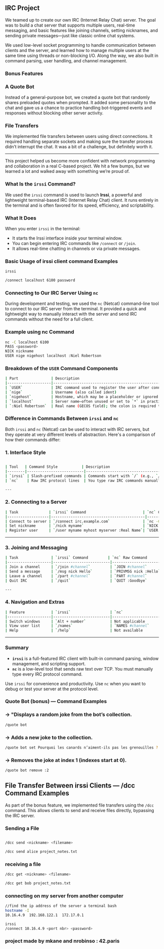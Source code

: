 ## IRC Project

We teamed up to create our own IRC (Internet Relay Chat) server. The goal was to build a chat server that supports multiple users, real-time messaging, and basic features like joining channels, setting nicknames, and sending private messages—just like classic online chat systems.

We used low-level socket programming to handle communication between clients and the server, and learned how to manage multiple users at the same time using threads or non-blocking I/O. Along the way, we also built in command parsing, user handling, and channel management.

### Bonus Features

### A Quote Bot
Instead of a general-purpose bot, we created a quote bot that randomly shares preloaded quotes when prompted. It added some personality to the chat and gave us a chance to practice handling bot-triggered events and responses without blocking other server activity.

### File Transfers
We implemented file transfers between users using direct connections. It required handling separate sockets and making sure the transfer process didn’t interrupt the chat. It was a bit of a challenge, but definitely worth it.

---

This project helped us become more confident with network programming and collaboration in a real C-based project. We hit a few bumps, but we learned a lot and walked away with something we’re proud of.



### What Is the `irssi` Command?

We used the `irssi` command is used to launch **Irssi**, a powerful and lightweight terminal-based IRC (Internet Relay Chat) client. It runs entirely in the terminal and is often favored for its speed, efficiency, and scriptability.

### What It Does

When you enter `irssi` in the terminal:

- It starts the Irssi interface inside your terminal window.
- You can begin entering IRC commands like `/connect` or `/join`.
- It allows real-time chatting in channels or via private messages.

### Basic Usage of irssi client command Examples

```bash
irssi

/connect localhost 6100 password
```

### Connecting to Our IRC Server Using `nc`

During development and testing, we used the `nc` (Netcat) command-line tool to connect to our IRC server from the terminal. It provided a quick and lightweight way to manually interact with the server and send IRC commands without the need for a full client.

### Example using nc Command

```bash
nc -C localhost 6100
PASS <password>
NICK nickname
USER nige nigehost localhost :Niel Robertson
```
### Breakdown of the `USER` Command Components

```bash
| Part               | Description                                                                 |
|--------------------|-----------------------------------------------------------------------------|
| `USER`             | IRC command used to register the user after connecting to the server        |
| `nige`             | Username (also called ident)                                                 |
| `nigehost`         | Hostname, which may be a placeholder or ignored by some IRC servers          |
| `localhost`        | Server name—often unused or set to `*` in practice                          |
| `:Niel Robertson`  | Real name (GECOS field); the colon is required to allow spaces in the text  |

```


### Difference in Commands Between `irssi` and `nc`

Both `irssi` and `nc` (Netcat) can be used to interact with IRC servers, but they operate at very different levels of abstraction. Here's a comparison of how their commands differ:

### 1. Interface Style

```bash

| Tool   | Command Style           | Description                                      |
|--------|--------------------------|--------------------------------------------------|
| `irssi` | Slash-prefixed commands | Commands start with `/` (e.g., `/join`, `/msg`)  |
| `nc`    | Raw IRC protocol lines  | You type raw IRC commands manually (e.g., `NICK`, `USER`) |

---
```
### 2. Connecting to a Server

```bash
| Task              | `irssi` Command                          | `nc` Command Example                      |
|-------------------|-------------------------------------------|-------------------------------------------|
| Connect to server | `/connect irc.example.com`               | `nc -C irc.example.com 6667`              |
| Set nickname      | `/nick myname`                           | `NICK myname` (typed manually)            |
| Register user     | `/user myname myhost myserver :Real Name`| `USER myname myhost myserver :Real Name`  |

```
---

### 3. Joining and Messaging

```bash
| Task               | `irssi` Command         | `nc` Raw Command                  |
|--------------------|--------------------------|-----------------------------------|
| Join a channel     | `/join #channel`         | `JOIN #channel`                   |
| Send a message     | `/msg nick Hello`        | `PRIVMSG nick :Hello`             |
| Leave a channel    | `/part #channel`         | `PART #channel`                   |
| Quit IRC           | `/quit`                  | `QUIT :Goodbye`                   |

---
```
### 4. Navigation and Extras

```bash
| Feature            | `irssi`                  | `nc`                              |
|--------------------|--------------------------|-----------------------------------|
| Switch windows     | `Alt + number`           | Not applicable                    |
| View user list     | `/names`                 | `NAMES #channel`                  |
| Help               | `/help`                  | Not available                     |
```
---

### Summary

- **`irssi`** is a full-featured IRC client with built-in command parsing, window management, and scripting support.
- **`nc`** is a low-level tool that sends raw text over TCP. You must manually type every IRC protocol command.

Use `irssi` for convenience and productivity. Use `nc` when you want to debug or test your server at the protocol level.


### Quote Bot  (bonus) — Command Examples

### → "Displays a random joke from the bot’s collection.
```bash
/quote bot
```
### → Adds a new joke to the collection.
```bash
/quote bot set Pourquoi les canards n’aiment-ils pas les grenouilles ? Parce qu’elles les cuassent !
```
### → Removes the joke at index 1 (indexes start at 0).
```bash
/quote bot remove :2
```


## File Transfer Between irssi Clients — /dcc Command Examples

As part of the bonus feature, we implemented file transfers using the `/dcc` command. This allows clients to send and receive files directly, bypassing the IRC server.
### Sending a File
```bash

/dcc send <nickname> <filename>

/dcc send alice project_notes.txt

```

### receiving a file

```bash
/dcc get <nickname> <filename>

/dcc get bob project_notes.txt

```



### connecting on my server from another computer

```bash
//find the ip address of the server a terminal bash
hostname -I
10.16.4.9  192.168.122.1  172.17.0.1 
```

```bash
irssi
/connect 10.16.4.9 <port nbr> <password>
```

### project made by mkane and nrobinso : 42.paris
